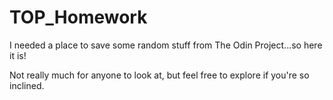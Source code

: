 # TOP_Homework

I needed a place to save some random stuff from The Odin Project...so here it is!

Not really much for anyone to look at, but feel free to explore if you're so inclined.

